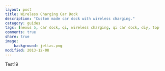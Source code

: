 ```yaml
---
layout: post
title: Wireless Charging Car Dock
description: "Custom made car dock with wireless charging."
category: guides
tags: [nexus 5, car dock, qi, wireless charging, qi car dock, diy, top-content]
comments: true
share: true
image:
    background: jettas.png
modified: 2013-12-08
---
```


Test19
